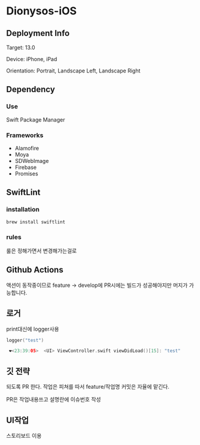 # Dionysos-iOS
## Deployment Info

Target: 13.0

Device: iPhone, iPad

Orientation: Portrait, Landscape Left, Landscape Right

## D**ependency**

### Use

Swift Package Manager

### Frameworks

- Alamofire
- Moya
- SDWebImage
- Firebase
- Promises

## **SwiftLint**

### **installation**

`brew install swiftlint`

### rules

룰은 정해가면서 변경해가는걸로

## **Github Actions**

액션이 동작중이므로 feature -> develop에 PR시에는 빌드가 성공해야지만 머지가 가능합니다.

## 로거

print대신에 logger사용

```swift
logger("test")
```

```swift
 ❤️<23:39:05>  <UI> ViewController.swift viewDidLoad()[15]: "test"
```

## 깃 전략

되도록 PR 한다.
작업은 피쳐를 따서 feature/작업명
커밋은 자율에 맡긴다.

PR은 작업내용쓰고 설명란에 이슈번호 작성

## UI작업

스토리보드 이용
